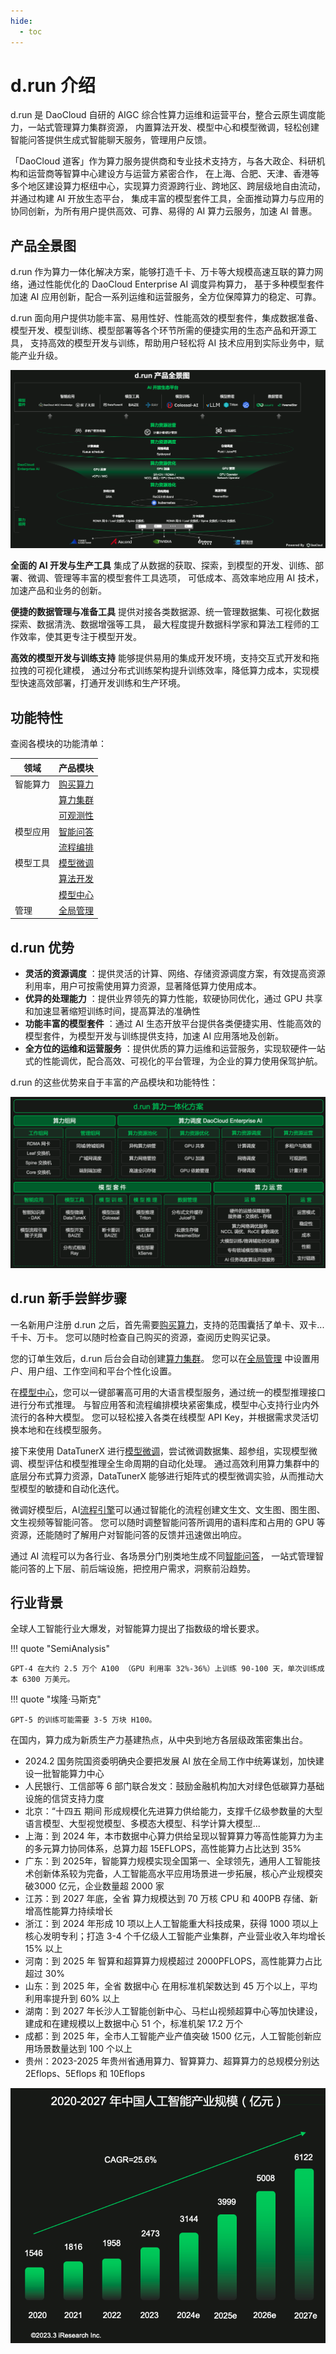 ```yaml
---
hide:
  - toc
---
```


# d.run 介绍

d.run 是 DaoCloud 自研的 AIGC 综合性算力运维和运营平台，整合云原生调度能力，一站式管理算力集群资源，
内置算法开发、模型中心和模型微调，轻松创建智能问答提供生成式智能聊天服务，管理用户反馈。

「DaoCloud 道客」作为算力服务提供商和专业技术支持方，与各大政企、科研机构和运营商等智算中心建设方与运营方紧密合作，
在上海、合肥、天津、香港等多个地区建设算力枢纽中心，实现算力资源跨行业、跨地区、跨层级地自由流动，并通过构建 AI 开放生态平台，
集成丰富的模型套件工具，全面推动算力与应用的协同创新，为所有用户提供高效、可靠、易得的 AI 算力云服务，加速 AI 普惠。

## 产品全景图

d.run 作为算力一体化解决方案，能够打造千卡、万卡等大规模高速互联的算力网络，通过性能优化的 DaoCloud Enterprise AI 调度异构算力，
基于多种模型套件加速 AI 应用创新，配合一系列运维和运营服务，全方位保障算力的稳定、可靠。

d.run 面向用户提供功能丰富、易用性好、性能高效的模型套件，集成数据准备、模型开发、模型训练、模型部署等各个环节所需的便捷实用的生态产品和开源工具，
支持高效的模型开发与训练，帮助用户轻松将 AI 技术应用到实际业务中，赋能产业升级。

![产品全景图](./images/landscape.png)

**全面的 AI 开发与生产工具** 集成了从数据的获取、探索，到模型的开发、训练、部署、微调、管理等丰富的模型套件工具选项，
可低成本、高效率地应用 AI 技术，加速产品和业务的创新。

**便捷的数据管理与准备工具** 提供对接各类数据源、统一管理数据集、可视化数据探索、数据清洗、数据增强等工具，
最大程度提升数据科学家和算法工程师的工作效率，使其更专注于模型开发。

**高效的模型开发与训练支持** 能够提供易用的集成开发环境，支持交互式开发和拖拉拽的可视化建模，
通过分布式训练架构提升训练效率，降低算力成本，实现模型快速高效部署，打通开发训练和生产环境。

## 功能特性

查阅各模块的功能清单：

| **领域** | **产品模块** |
| --- | --- |
| 智能算力 | [购买算力](./buy.md) |
|  | [算力集群](../kpanda/intro/features.md) |
|  | [可观测性](../insight/intro/features.md) |
| 模型应用 | [智能问答](../dak/features.md) |
|  | [流程编排](../monkey/features.md) |
| 模型工具 | [模型微调](../dtx/features.md) |
|  | [算法开发](../baize/features.md) |
|  | [模型中心](../dmc/features.md) |
| 管理 | [全局管理](../ghippo/intro/features.md) |

## d.run 优势

- **灵活的资源调度** ：提供灵活的计算、网络、存储资源调度方案，有效提高资源利用率，用户可按需使用算力资源，显著降低算力使用成本。
- **优异的处理能力** ：提供业界领先的算力性能，软硬协同优化，通过 GPU 共享和加速显著缩短训练时间，提高算法的准确性
- **功能丰富的模型套件** ：通过 AI 生态开放平台提供各类便捷实用、性能高效的模型套件，为模型开发与训练提供支持，加速 AI 应用落地及创新。
- **全方位的运维和运营服务** ：提供优质的算力运维和运营服务，实现软硬件一站式的性能调优，配合高效、可视化的平台管理，为企业的算力使用保驾护航。

d.run 的这些优势来自于丰富的产品模块和功能特性：

![产品模块图](./images/models.png)

## d.run 新手尝鲜步骤

一名新用户注册 d.run 之后，首先需要[购买算力](./buy.md)，支持的范围囊括了单卡、双卡...千卡、万卡。
您可以随时检查自己购买的资源，查阅历史购买记录。

您的订单生效后，d.run 后台会自动创建[算力集群](../kpanda/intro/index.md)。
您可以在[全局管理](../ghippo/intro/index.md) 中设置用户、用户组、工作空间和平台个性化设置。

在[模型中心](../dmc/index.md)，您可以一键部署高可用的大语言模型服务，通过统一的模型推理接口进行分布式推理。
与智应用答和流程编排模块紧密集成，模型中心支持行业内外流行的各种大模型。
您可以轻松接入各类在线模型 API Key，并根据需求灵活切换本地和在线模型服务。

接下来使用 DataTunerX 进行[模型微调](../dtx/index.md)，尝试微调数据集、超参组，实现模型微调、模型评估和模型推理全生命周期的自动化处理。
通过高效利用算力集群中的底层分布式算力资源，DataTunerX 能够进行矩阵式的模型微调实验，从而推动大型模型的敏捷和自动化迭代。

微调好模型后，AI[流程引擎](../monkey/index.md)可以通过智能化的流程创建文生文、文生图、图生图、文生视频等智能问答。
您可以随时调整智能问答所调用的语料库和占用的 GPU 等资源，还能随时了解用户对智能问答的反馈并迅速做出响应。

通过 AI 流程可以为各行业、各场景分门别类地生成不同[智能问答](../dak/index.md)，
一站式管理智能问答的上下层、前后端设施，把控用户需求，洞察前沿趋势。

## 行业背景

全球人工智能行业大爆发，对智能算力提出了指数级的增长要求。

!!! quote "SemiAnalysis"

    GPT-4 在大约 2.5 万个 A100 （GPU 利用率 32%-36%）上训练 90-100 天，单次训练成本 6300 万美元。

!!! quote "埃隆·马斯克"

    GPT-5 的训练可能需要 3-5 万块 H100。

在国内，算力成为新质生产力基建热点，从中央到地方各层级政策密集出台。

- 2024.2 国务院国资委明确央企要把发展 AI 放在全局工作中统筹谋划，加快建设一批智能算力中心
- 人民银行、工信部等 6 部门联合发文：鼓励金融机构加大对绿色低碳算力基础设施的信贷支持力度
- 北京：“十四五 期间 形成规模化先进算力供给能力，支撑千亿级参数量的大型语言模型、大型视觉模型、多模态大模型、科学计算大模型...
- 上海：到 2024 年，本市数据中心算力供给呈现以智算算力等高性能算力为主的多元算力协同体系，总算力超 15EFLOPS，高性能算力占比达到 35%
- 广东：到 2025年，智能算力规模实现全国第一、全球领先，通用人工智能技术创新体系较为完备，人工智能高水平应用场景进一步拓展，核心产业规模突破3000 亿元，企业数量超 2000 家
- 江苏：到 2027 年底，全省 算力规模达到 70 万核 CPU 和 400PB 存储、新增高性能算力持续增长
- 浙江：到 2024 年形成 10 项以上人工智能重大科技成果，获得 1000 项以上核心发明专利；打造 3-4 个千亿级人工智能产业集群，产业营业收入年均增长 15% 以上
- 河南：到 2025 年 智算和超算算力规模超过 2000PFLOPS，高性能算力占比超过 30%
- 山东：到 2025 年，全省 数据中心 在用标准机架数达到 45 万个以上，平均利用率提升到 60% 以上
- 湖南：到 2027 年长沙人工智能创新中心、马栏山视频超算中心等加快建设，建成和在建规模以上数据中心 51 个，标准机架 17.2 万个
- 成都：到 2025 年，全市人工智能产业产值突破 1500 亿元，人工智能创新应用场景数量达到 100 个以上
- 贵州：2023-2025 年贵州省通用算力、智算算力、超算算力的总规模分别达 2Eflops、5Eflops 和 10Eflops

![行业背景](./images/background.png)
